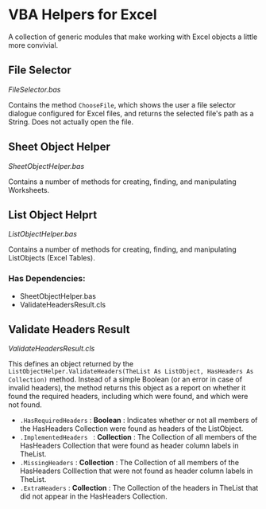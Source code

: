 # VBA Helpers for Excel
A collection of generic modules that make working with Excel objects a little more convivial.

## File Selector
_FileSelector.bas_

Contains the method `ChooseFile`, which shows the user a file selector dialogue configured for Excel files, and returns the selected file's path as a String. Does not actually open the file.

## Sheet Object Helper
_SheetObjectHelper.bas_

Contains a number of methods for creating, finding, and manipulating Worksheets.

## List Object Helprt
_ListObjectHelper.bas_

Contains a number of methods for creating, finding, and manipulating ListObjects (Excel Tables).
### Has Dependencies:
- SheetObjectHelper.bas
- ValidateHeadersResult.cls

## Validate Headers Result
_ValidateHeadersResult.cls_

This defines an object returned by the `ListObjectHelper.ValidateHeaders(TheList As ListObject, HasHeaders As Collection)` method. Instead of a simple Boolean (or an error in case of invalid headers), the method returns this object as a report on whether it found the required headers, including which were found, and which were not found.

- `.HasRequiredHeaders` : __Boolean__ : Indicates whether or not all members of the HasHeaders Collection were found as headers of the ListObject.
- `.ImplementedHeaders ` : __Collection__ : The Collection of all members of the HasHeaders Collection that were found as header column labels in TheList.
- `.MissingHeaders` : __Collection__ : The Collection of all members of the HasHeaders Colllection that were not found as header column labels in TheList.
- `.ExtraHeaders` : __Collection__ : The Collection of the headers in TheList that did not appear in the HasHeaders Collection.


